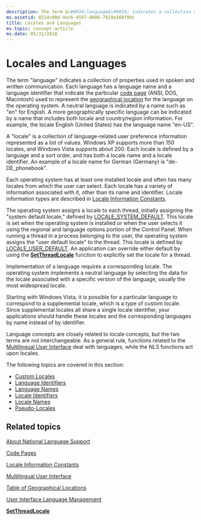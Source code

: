 ```yaml
---
description: The term &\#0034;language&\#0034; indicates a collection of properties used in spoken and written communication.
ms.assetid: 8214c00d-4ec6-4597-8088-7819a160f0dc
title: Locales and Languages
ms.topic: concept-article
ms.date: 05/31/2018
---
```


# Locales and Languages

The term "language" indicates a collection of properties used in spoken and written communication. Each language has a language name and a language identifier that indicate the particular [code page](code-pages.md) (ANSI, DOS, Macintosh) used to represent the [geographical location](table-of-geographical-locations.md) for the language on the operating system. A neutral language is indicated by a name such as "en" for English. A more geographically specific language can be indicated by a name that includes both locale and country/region information. For example, the locale English (United States) has the language name "en-US".

A "locale" is a collection of language-related user preference information represented as a list of values. Windows XP supports more than 150 locales, and Windows Vista supports about 200. Each locale is defined by a language and a sort order, and has both a locale name and a locale identifier. An example of a locale name for German (Germany) is "de-DE\_phonebook".

Each operating system has at least one installed locale and often has many locales from which the user can select. Each locale has a variety of information associated with it, other than its name and identifier. Locale information types are described in [Locale Information Constants](locale-information-constants.md).

The operating system assigns a locale to each thread, initially assigning the "system default locale," defined by [LOCALE\_SYSTEM\_DEFAULT](locale-system-default.md). This locale is set when the operating system is installed or when the user selects it using the regional and language options portion of the Control Panel. When running a thread in a process belonging to the user, the operating system assigns the "user default locale" to the thread. This locale is defined by [LOCALE\_USER\_DEFAULT](locale-user-default.md). An application can override either default by using the [**SetThreadLocale**](/windows/desktop/api/Winnls/nf-winnls-setthreadlocale) function to explicitly set the locale for a thread.

Implementation of a language requires a corresponding locale. The operating system implements a neutral language by selecting the data for the locale associated with a specific version of the language, usually the most widespread locale.

Starting with Windows Vista, it is possible for a particular language to correspond to a supplemental locale, which is a type of custom locale. Since supplemental locales all share a single locale identifier, your applications should handle these locales and the corresponding languages by name instead of by identifier.

Language concepts are closely related to locale concepts, but the two terms are not interchangeable. As a general rule, functions related to the [Multilingual User Interface](multilingual-user-interface.md) deal with languages, while the NLS functions act upon locales.

The following topics are covered in this section:

-   [Custom Locales](custom-locales.md)
-   [Language Identifiers](language-identifiers.md)
-   [Language Names](language-names.md)
-   [Locale Identifiers](locale-identifiers.md)
-   [Locale Names](locale-names.md)
-   [Pseudo-Locales](pseudo-locales.md)

## Related topics

<dl> <dt>

[About National Language Support](about-national-language-support.md)
</dt> <dt>

[Code Pages](code-pages.md)
</dt> <dt>

[Locale Information Constants](locale-information-constants.md)
</dt> <dt>

[Multilingual User Interface](multilingual-user-interface.md)
</dt> <dt>

[Table of Geographical Locations](table-of-geographical-locations.md)
</dt> <dt>

[User Interface Language Management](user-interface-language-management.md)
</dt> <dt>

[**SetThreadLocale**](/windows/desktop/api/Winnls/nf-winnls-setthreadlocale)
</dt> </dl>

 

 



